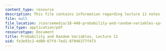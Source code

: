 ```yaml
---
content_type: resource
description: This file contains information regarding lecture 11 notes.
file: null
file_location: /coursemedia/18-440-probability-and-random-variables-spring-2014/fe3e93c24d8067fd7ed187946377f473_MIT18_440S14_Lecture11.pdf
file_type: application/pdf
resourcetype: Document
title: Probability and Random Variables, Lecture 11
uid: fe3e93c2-4d80-67fd-7ed1-87946377f473
---
```

